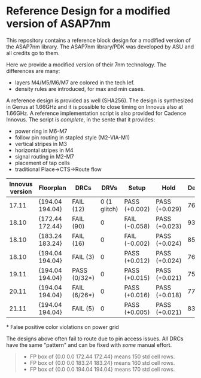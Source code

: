 # Reference Design for a modified version of ASAP7nm 
This repository contains a reference block design for a modified version of the ASAP7nm library. The ASAP7nm library/PDK was developed by ASU and all credits go to them. 

Here we provide a modified version of their 7nm technology. The differences are many:
* layers M4/M5/M6/M7 are colored in the tech lef.
* density rules are introduced, for max and min cases.


A reference design is provided as well (SHA256). The design is synthesized in Genus at 1.66GHz and it is possible to close timing on Innovus also at 1.66GHz.
A reference implementation script is also provided for Cadence Innovus. The script is *complete*, in the sente that it provides:
* power ring in M6-M7
* follow pin routing in stapled style (M2-VIA-M1)
* vertical stripes in M3
* horizontal stripes in M4
* signal routing in M2-M7
* placement of tap cells
* traditional Place->CTS->Route flow


| Innovus version | Floorplan     | DRCs       | DRVs | Setup | Hold | Density |
|-----------------|---------------|------------|------|-------|------|---------|
| 17.11 | {194.04 194.04} | FAIL (12)     | 0 (1 glitch) | PASS (+0.002) | PASS (+0.029) | 76.46% |
| 18.10 | {172.44 172.44} | FAIL (90)     | 0            | FAIL (-0.058) | PASS (+0.023) | 93.60% |
| 18.10 | {183.24 183.24} | FAIL (16)     | 0            | FAIL (-0.002) | PASS (+0.024) | 85.72% |
| 18.10 | {194.04 194.04} | FAIL (3)      | 0            | PASS (+0.012) | PASS (+0.024) | 76.46% |
| 19.11 | {194.04 194.04} | PASS (0/32\*) | 0            | PASS (+0.015) | PASS (+0.021) | 75.86% | 
| 20.11 | {194.04 194.04} | FAIL (6/26\*) | 0            | PASS (+0.016) | PASS (+0.018) | 77.01% | 
| 21.11 | {194.04 194.04} | FAIL (5)      | 0            | PASS (+0.005) | PASS (+0.021) | 83.68% | 

\* False positive color violations on power grid

The designs above often fail to route due to pin access issues. All DRCs have the same "pattern" and can be fixed with *some* manual effort.


> - FP box of {0.0 0.0 172.44 172.44} means 150 std cell rows.
> - FP box of {0.0 0.0 183.24 183.24} means 160 std cell rows.
> - FP box of {0.0 0.0 194.04 194.04} means 170 std cell rows.
